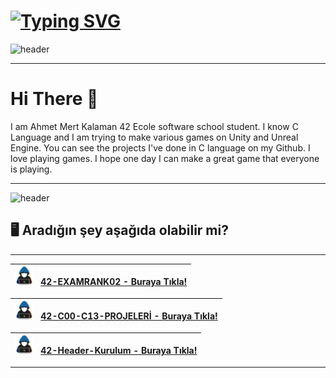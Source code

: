 # <a href="https://git.io/typing-svg"><img src="https://readme-typing-svg.herokuapp.com?font=Fira+Code&weight=800&size=21&pause=1000&color=0B273452&center=true&multiline=true&width=435&lines=42+Ecole+ahkalama" alt="Typing SVG" /></a>

![header](https://capsule-render.vercel.app/api?type=wave&color=gradient&height=300&section=header&text=&fontSize=90)


---------

# Hi There 👋

I am Ahmet Mert Kalaman 42 Ecole software school student. I know C Language and I am trying to make various games on Unity and Unreal Engine. You can see the projects I've done in C language on my Github. I love playing games. I hope one day I can make a great game that everyone is playing.



-------

![header](https://capsule-render.vercel.app/api?type=wave&color=gradient&height=300&section=footer&text=&fontSize=90)

## 🖥️ Aradığın şey aşağıda olabilir mi? 
****************************
| <picture><img src = "https://github.com/0xAbdulKhalid/0xAbdulKhalid/raw/main/assets/mdImages/about_me.gif" width = 30px></picture>  &nbsp; [42-EXAMRANK02 - Buraya Tıkla!](https://github.com/ahkalama/42-EXAMRANK02)       | 
|-----------------------------------------| 

| <picture><img src = "https://github.com/0xAbdulKhalid/0xAbdulKhalid/raw/main/assets/mdImages/about_me.gif" width = 30px></picture>  &nbsp; [42-C00-C13-PROJELERİ - Buraya Tıkla!](https://github.com/ahkalama/42-Piscine-C00-C13)       | 
|-----------------------------------------| 

| <picture><img src = "https://github.com/0xAbdulKhalid/0xAbdulKhalid/raw/main/assets/mdImages/about_me.gif" width = 30px></picture>  &nbsp; [42-Header-Kurulum - Buraya Tıkla!](https://github.com/ahkalama/42-HEADER)       | 
|-----------------------------------------| 
****************************

